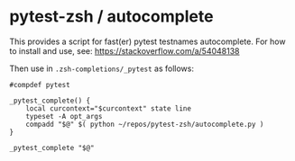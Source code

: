 # pytest-zsh / autocomplete

This provides a script for fast(er) pytest testnames autocomplete. For how to install and use, see: https://stackoverflow.com/a/54048138

Then use in `.zsh-completions/_pytest` as follows:

```
#compdef pytest

_pytest_complete() {
    local curcontext="$curcontext" state line
    typeset -A opt_args
    compadd "$@" $( python ~/repos/pytest-zsh/autocomplete.py )
}

_pytest_complete "$@"

```
